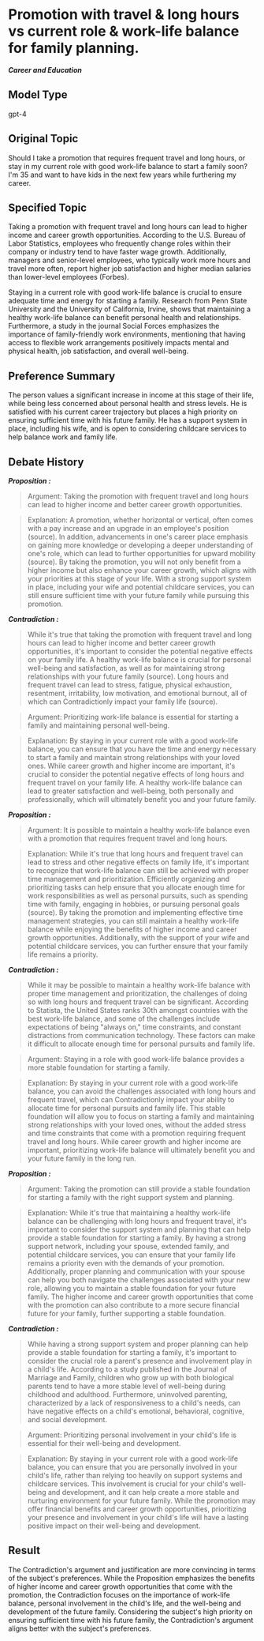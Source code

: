 # Promotion with travel & long hours vs current role & work-life balance for family planning.

***Career and Education***



## Model Type

gpt-4

## Original Topic

Should I take a promotion that requires frequent travel and long hours, or stay in my current role with good work-life balance to start a family soon? I'm 35 and want to have kids in the next few years while furthering my career.

## Specified Topic

Taking a promotion with frequent travel and long hours can lead to higher income and career growth opportunities. According to the U.S. Bureau of Labor Statistics, employees who frequently change roles within their company or industry tend to have faster wage growth. Additionally, managers and senior-level employees, who typically work more hours and travel more often, report higher job satisfaction and higher median salaries than lower-level employees (Forbes).

Staying in a current role with good work-life balance is crucial to ensure adequate time and energy for starting a family. Research from Penn State University and the University of California, Irvine, shows that maintaining a healthy work-life balance can benefit personal health and relationships. Furthermore, a study in the journal Social Forces emphasizes the importance of family-friendly work environments, mentioning that having access to flexible work arrangements positively impacts mental and physical health, job satisfaction, and overall well-being.

## Preference Summary

The person values a significant increase in income at this stage of their life, while being less concerned about personal health and stress levels. He is satisfied with his current career trajectory but places a high priority on ensuring sufficient time with his future family. He has a support system in place, including his wife, and is open to considering childcare services to help balance work and family life.

## Debate History


***Proposition :***

> Argument: Taking the promotion with frequent travel and long hours can lead to higher income and better career growth opportunities.

> Explanation: A promotion, whether horizontal or vertical, often comes with a pay increase and an upgrade in an employee's position (source). In addition, advancements in one's career place emphasis on gaining more knowledge or developing a deeper understanding of one's role, which can lead to further opportunities for upward mobility (source). By taking the promotion, you will not only benefit from a higher income but also enhance your career growth, which aligns with your priorities at this stage of your life. With a strong support system in place, including your wife and potential childcare services, you can still ensure sufficient time with your future family while pursuing this promotion.



***Contradiction :***

> While it's true that taking the promotion with frequent travel and long hours can lead to higher income and better career growth opportunities, it's important to consider the potential negative effects on your family life. A healthy work-life balance is crucial for personal well-being and satisfaction, as well as for maintaining strong relationships with your future family (source). Long hours and frequent travel can lead to stress, fatigue, physical exhaustion, resentment, irritability, low motivation, and emotional burnout, all of which can Contradictionly impact your family life (source).

> Argument: Prioritizing work-life balance is essential for starting a family and maintaining personal well-being.

> Explanation: By staying in your current role with a good work-life balance, you can ensure that you have the time and energy necessary to start a family and maintain strong relationships with your loved ones. While career growth and higher income are important, it's crucial to consider the potential negative effects of long hours and frequent travel on your family life. A healthy work-life balance can lead to greater satisfaction and well-being, both personally and professionally, which will ultimately benefit you and your future family.



***Proposition :***

> Argument: It is possible to maintain a healthy work-life balance even with a promotion that requires frequent travel and long hours.

> Explanation: While it's true that long hours and frequent travel can lead to stress and other negative effects on family life, it's important to recognize that work-life balance can still be achieved with proper time management and prioritization. Efficiently organizing and prioritizing tasks can help ensure that you allocate enough time for work responsibilities as well as personal pursuits, such as spending time with family, engaging in hobbies, or pursuing personal goals (source). By taking the promotion and implementing effective time management strategies, you can still maintain a healthy work-life balance while enjoying the benefits of higher income and career growth opportunities. Additionally, with the support of your wife and potential childcare services, you can further ensure that your family life remains a priority.



***Contradiction :***

> While it may be possible to maintain a healthy work-life balance with proper time management and prioritization, the challenges of doing so with long hours and frequent travel can be significant. According to Statista, the United States ranks 30th amongst countries with the best work-life balance, and some of the challenges include expectations of being "always on," time constraints, and constant distractions from communication technology. These factors can make it difficult to allocate enough time for personal pursuits and family life.

> Argument: Staying in a role with good work-life balance provides a more stable foundation for starting a family.

> Explanation: By staying in your current role with a good work-life balance, you can avoid the challenges associated with long hours and frequent travel, which can Contradictionly impact your ability to allocate time for personal pursuits and family life. This stable foundation will allow you to focus on starting a family and maintaining strong relationships with your loved ones, without the added stress and time constraints that come with a promotion requiring frequent travel and long hours. While career growth and higher income are important, prioritizing work-life balance will ultimately benefit you and your future family in the long run.



***Proposition :***

> Argument: Taking the promotion can still provide a stable foundation for starting a family with the right support system and planning.

> Explanation: While it's true that maintaining a healthy work-life balance can be challenging with long hours and frequent travel, it's important to consider the support system and planning that can help provide a stable foundation for starting a family. By having a strong support network, including your spouse, extended family, and potential childcare services, you can ensure that your family life remains a priority even with the demands of your promotion. Additionally, proper planning and communication with your spouse can help you both navigate the challenges associated with your new role, allowing you to maintain a stable foundation for your future family. The higher income and career growth opportunities that come with the promotion can also contribute to a more secure financial future for your family, further supporting a stable foundation.



***Contradiction :***

> While having a strong support system and proper planning can help provide a stable foundation for starting a family, it's important to consider the crucial role a parent's presence and involvement play in a child's life. According to a study published in the Journal of Marriage and Family, children who grow up with both biological parents tend to have a more stable level of well-being during childhood and adulthood. Furthermore, uninvolved parenting, characterized by a lack of responsiveness to a child's needs, can have negative effects on a child's emotional, behavioral, cognitive, and social development.

> Argument: Prioritizing personal involvement in your child's life is essential for their well-being and development.

> Explanation: By staying in your current role with a good work-life balance, you can ensure that you are personally involved in your child's life, rather than relying too heavily on support systems and childcare services. This involvement is crucial for your child's well-being and development, and it can help create a more stable and nurturing environment for your future family. While the promotion may offer financial benefits and career growth opportunities, prioritizing your presence and involvement in your child's life will have a lasting positive impact on their well-being and development.



## Result

The Contradiction's argument and justification are more convincing in terms of the subject's preferences. While the Proposition emphasizes the benefits of higher income and career growth opportunities that come with the promotion, the Contradiction focuses on the importance of work-life balance, personal involvement in the child's life, and the well-being and development of the future family. Considering the subject's high priority on ensuring sufficient time with his future family, the Contradiction's argument aligns better with the subject's preferences.